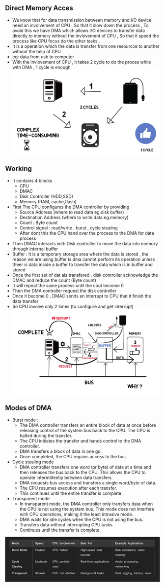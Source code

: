 ## Direct Memory Acces
* We know that for data transmission between memory and I/O device need an involvement of CPU , So that it slow down the process , To avoid this we have DMA which allows I/O devices to transfer data directly to memory without the invlovement of CPU , So that it speed the process like CPU focus do the other tasks .        
* It is a operation which the data is transfer from one resourcce to another without the help of CPU
* eg: data from usb to computer
* With the invlovement of CPU , it takes 2 cycle to do the proces while with DMA , 1 cycle is enough
![alt text](image-11.png)
## Working
* It contains 4 blocks
    * CPU
    * DMAC
    * Disk Controller (HDD,SSD)
    * Memory (RAM, cache,flash)
* First The CPU configures the DMA controller by providing
    * Source Address (where to read data eg.disk buffer)
    * Destination Address (where to write data eg.memory)
    * Count : Byte count
    * Control signal : read/write , burst , cycle stealing
    * After dont this the CPU hand over the process to the DMA for data process
* Then DMAC interacts with Disk controller to move the data into memory through internal buffer
* Buffer : It is a temporary storage area where the data is stored , the reason we are using buffer is dma cannot perform its operation unless theer is data inside a buffer to transfer the data which is in buffer and stored
* Once the first set of dat ais transfered , disk controller acknowledge the DMAC and reduce the count (Byte count)
* It will repeat the same process until the cout become 0
* Then the DMA controller request the disk controller
* Once it become 0 , DMAC sends an interrupt to CPU that it  finish the data transfer
* So CPU involve only 2 times (to configure and get interrupt)
![alt text](image-12.png)
## Modes of DMA
* Burst mode : 
    * The DMA controller transfers an entire block of data at once before releasing control of the system bus back to the CPU. The CPU is halted during the transfer.
    * The CPU initiates the transfer and hands control to the DMA controller.
    * DMA transfers a block of data in one go.
    * Once completed, the CPU regains access to the bus.
* Cycle stealing mode
    * DMA controller transfers one word (or byte) of data at a time and then releases the bus back to the CPU. This allows the CPU to operate intermittently between data transfers.
    * DMA requests bus access and transfers a single word/byte of data.
    * The CPU resumes execution after each transfer.
    * This continues until the entire transfer is complete
* Transparent mode
    * In transparent mode, the DMA controller only transfers data when the CPU is not using the system bus. This mode does not interfere with CPU operations, making it the least intrusive mode.
    * DMA waits for idle cycles when the CPU is not using the bus.
    * Transfers data without interrupting CPU tasks.
    * Continues until the transfer is complete.

![alt text](image-10.png)